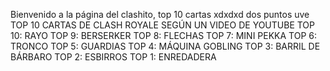 Bienvenido a la página del clashito, top 10 cartas xdxdxd dos puntos uve
TOP 10 CARTAS DE CLASH ROYALE SEGÚN UN VIDEO DE YOUTUBE
TOP 10: RAYO
TOP 9: BERSERKER
TOP 8: FLECHAS
TOP 7: MINI PEKKA
TOP 6: TRONCO
TOP 5: GUARDIAS
TOP 4: MÁQUINA GOBLING
TOP 3: BARRIL DE BÁRBARO
TOP 2: ESBIRROS
TOP 1: ENREDADERA
